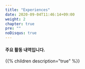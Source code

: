 ```yaml
---
title: "Experiences"
date: 2020-09-04T11:46:14+09:00
weight: 2
chapter: true
pre: ""
noDisqus: true
---
```

#### 주요 활동 내역입니다.

{{% children description="true" %}}
